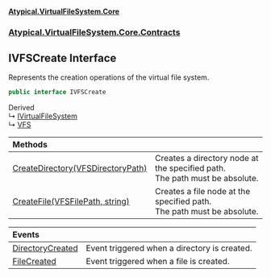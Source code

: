 #### [Atypical.VirtualFileSystem.Core](VirtualFileSystem.md 'VirtualFileSystem')
### [Atypical.VirtualFileSystem.Core.Contracts](VirtualFileSystem.md#Atypical.VirtualFileSystem.Core.Contracts 'Atypical.VirtualFileSystem.Core.Contracts')

## IVFSCreate Interface

Represents the creation operations of the virtual file system.

```csharp
public interface IVFSCreate
```

Derived  
&#8627; [IVirtualFileSystem](IVirtualFileSystem.md 'Atypical.VirtualFileSystem.Core.Contracts.IVirtualFileSystem')  
&#8627; [VFS](VFS.md 'Atypical.VirtualFileSystem.Core.VFS')

| Methods | |
| :--- | :--- |
| [CreateDirectory(VFSDirectoryPath)](IVFSCreate.CreateDirectory(VFSDirectoryPath).md 'Atypical.VirtualFileSystem.Core.Contracts.IVFSCreate.CreateDirectory(Atypical.VirtualFileSystem.Core.VFSDirectoryPath)') | Creates a directory node at the specified path.<br/>The path must be absolute. |
| [CreateFile(VFSFilePath, string)](IVFSCreate.CreateFile(VFSFilePath,string).md 'Atypical.VirtualFileSystem.Core.Contracts.IVFSCreate.CreateFile(Atypical.VirtualFileSystem.Core.VFSFilePath, string)') | Creates a file node at the specified path.<br/>The path must be absolute. |

| Events | |
| :--- | :--- |
| [DirectoryCreated](IVFSCreate.DirectoryCreated.md 'Atypical.VirtualFileSystem.Core.Contracts.IVFSCreate.DirectoryCreated') | Event triggered when a directory is created. |
| [FileCreated](IVFSCreate.FileCreated.md 'Atypical.VirtualFileSystem.Core.Contracts.IVFSCreate.FileCreated') | Event triggered when a file is created. |
